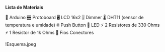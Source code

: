 **Lista de Materiais**

🤖 Arduino
🎛️ Protoboard
🖥️ LCD 16x2
🎚️ Dimmer
🌡️ DHT11 (sensor de temperatura e umidade)
🖲️ Push Button
🔆 LED
⚡ 2 Resistores de 330 Ohms
⚡ 1 Resistor de 1k Ohms
🔌 Fios Conectores

!Esquema.jpeg